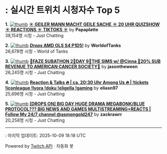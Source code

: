 # : 실시간 트위치 시청자수 Top 5

**1.** [![thumb](https://static-cdn.jtvnw.net/previews-ttv/live_user_papaplatte-320x180.jpg)](https://twitch.tv/Papaplatte)
**[☀️ GEILER MANN MACHT GEILE SACHE ☀️ 20 UHR QUIZSHOW ☀️ REACTIONS ☀️ TIKTOKS ☀️](https://twitch.tv/Papaplatte)** by **Papaplatte**<br>38,154명 시청  - Just Chatting

**2.** [![thumb](https://static-cdn.jtvnw.net/previews-ttv/live_user_worldoftanks-320x180.jpg)](https://twitch.tv/WorldofTanks)
**[*Drops* AMD OLS S4 P1D5!](https://twitch.tv/WorldofTanks)** by **WorldofTanks**<br>26,678명 시청  - World of Tanks

**3.** [![thumb](https://static-cdn.jtvnw.net/previews-ttv/live_user_jasontheween-320x180.jpg)](https://twitch.tv/jasontheween)
**[🔴FAZE SUBATHON 2🔴DAY 9🔴THE SIMS w/ @Cinna 🔴20% SUB REVENUE TO AMERICAN CANCER SOCIETY🔴](https://twitch.tv/jasontheween)** by **jasontheween**<br>26,245명 시청  - Just Chatting

**4.** [![thumb](https://static-cdn.jtvnw.net/previews-ttv/live_user_eliasn97-320x180.jpg)](https://twitch.tv/eliasn97)
**[Reaction & Talks 🔥 | ca. 20:30 Uhr Among Us 🔥 | !tickets !iconleague !lyora !doku !eligella !gaming](https://twitch.tv/eliasn97)** by **eliasn97**<br>25,696명 시청  - Just Chatting

**5.** [![thumb](https://static-cdn.jtvnw.net/previews-ttv/live_user_zackrawrr-320x180.jpg)](https://twitch.tv/zackrawrr)
**[[DROPS ON] BIG DAY HUGE DRAMA MEGABONK/BLUE PROTOCOL??? BIG NEWS AND GAMES MULTISTREAMING+REACTS | Follow My 24/7 channel @asmongold247](https://twitch.tv/zackrawrr)** by **zackrawrr**<br>20,258명 시청  - Just Chatting


---
: 마지막 업데이트: 2025-10-09 18:18 UTC

Powered by [Twitch API](https://dev.twitch.tv/docs/api/reference) · 자동화 봇